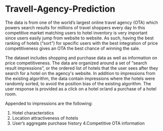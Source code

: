 # Travell-Agency-Prediction

The data is from one of the world’s largest online travel agency (OTA) which powers search results for millions of travel shoppers every day In this competitive market matching users to hotel inventory is very important since users easily jump from website to website. As such, having the best ranking of hotels (“sort”) for specific users with the best integration of price competitiveness gives an OTA the best chance of winning the sale.

The dataset includes shopping and purchase data as well as information on price competitiveness. The data are organized around a set of “search result impressions”, or the ordered list of hotels that the user sees after they search for a hotel on the agency's website. In addition to impressions from the existing algorithm, the data contain impressions where the hotels were randomly sorted, to avoid the position bias of the existing algorithm. The user response is provided as a click on a hotel or/and a purchase of a hotel room.

Appended to impressions are the following:

1. Hotel characteristics
2. Location attractiveness of hotels
3. User’s aggregate purchase history
4.Competitive OTA information
